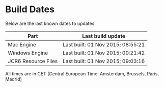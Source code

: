 # Build Dates

Below are the last known dates to updates

Part | Last build update
-----|-----
Mac Engine | Last built: 01 Nov 2015; 08:55:21
Windows Engine | Last built: 01 Nov 2015; 00:21:42
JCR6 Resource Files | Last built: 01 Nov 2015; 09:03:16
All times are in CET (Central European Time: Amsterdam, Brussels, Paris, Madrid)




